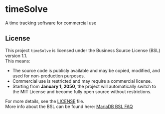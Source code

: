 # timeSolve
A time tracking software for commercial use 


## License

This project `timeSolve` is licensed under the Business Source License (BSL) version 1.1.  
This means:

- The source code is publicly available and may be copied, modified, and used for non-production purposes.
- Commercial use is restricted and may require a commercial license.
- Starting from **January 1, 2050**, the project will automatically switch to the MIT License and become fully open source without restrictions.

For more details, see the [LICENSE](LICENSE) file.  
More info about the BSL can be found here: [MariaDB BSL FAQ](https://mariadb.com/bsl-faq/)
